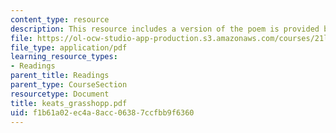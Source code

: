```yaml
---
content_type: resource
description: This resource includes a version of the poem is provided by John Keats.
file: https://ol-ocw-studio-app-production.s3.amazonaws.com/courses/21l-004-major-poets-fall-2001/f1b61a02ec4a8acc06387ccfbb9f6360_keats_grasshopp.pdf
file_type: application/pdf
learning_resource_types:
- Readings
parent_title: Readings
parent_type: CourseSection
resourcetype: Document
title: keats_grasshopp.pdf
uid: f1b61a02-ec4a-8acc-0638-7ccfbb9f6360
---
```


